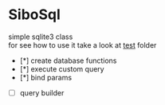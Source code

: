 # SiboSql
simple sqlite3 class \
for see how to use it take a look at [test](https://github.com/Meraj/sibosql/tree/main/test) folder

* [*] create database functions
* [*] execute custom query
* [*] bind params
* [ ] query builder
